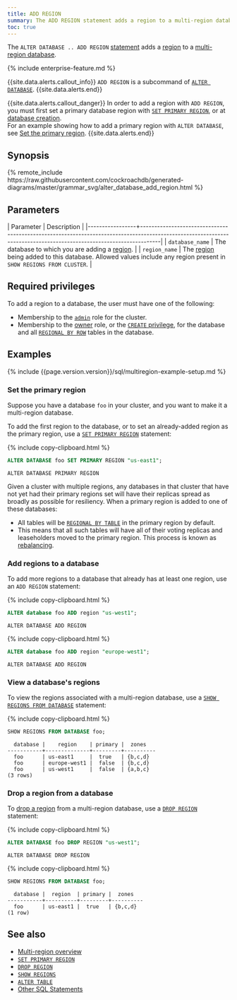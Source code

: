 ```yaml
---
title: ADD REGION
summary: The ADD REGION statement adds a region to a multi-region database.
toc: true
---
```


 The `ALTER DATABASE .. ADD REGION` [statement](sql-statements.html) adds a [region](multiregion-overview.html#database-regions) to a [multi-region database](multiregion-overview.html).

{% include enterprise-feature.md %}

{{site.data.alerts.callout_info}}
`ADD REGION` is a subcommand of [`ALTER DATABASE`](alter-database.html).
{{site.data.alerts.end}}

{{site.data.alerts.callout_danger}}
In order to add a region with `ADD REGION`, you must first set a primary database region with [`SET PRIMARY REGION`](set-primary-region.html), or at [database creation](create-database.html).<br>For an example showing how to add a primary region with `ALTER DATABASE`, see [Set the primary region](#set-the-primary-region).
{{site.data.alerts.end}}

## Synopsis

<div>
{% remote_include https://raw.githubusercontent.com/cockroachdb/generated-diagrams/master/grammar_svg/alter_database_add_region.html %}
</div>

## Parameters

| Parameter       | Description                                                                                                                                                       |
|-----------------+-------------------------------------------------------------------------------------------------------------------------------------------------------------------|
| `database_name` | The database to which you are adding a [region](multiregion-overview.html#database-regions).                                                                      |
| `region_name`   | The [region](multiregion-overview.html#database-regions) being added to this database.  Allowed values include any region present in `SHOW REGIONS FROM CLUSTER`. |

## Required privileges

To add a region to a database, the user must have one of the following:

- Membership to the [`admin`](authorization.html#roles) role for the cluster.
- Membership to the [owner](authorization.html#object-ownership) role, or the [`CREATE` privilege](authorization.html#supported-privileges), for the database and all [`REGIONAL BY ROW`](multiregion-overview.html#regional-by-row-tables) tables in the database.

## Examples

{% include {{page.version.version}}/sql/multiregion-example-setup.md %}

### Set the primary region

Suppose you have a database `foo` in your cluster, and you want to make it a multi-region database.

To add the first region to the database, or to set an already-added region as the primary region, use a [`SET PRIMARY REGION`](set-primary-region.html) statement:

{% include copy-clipboard.html %}
~~~ sql
ALTER DATABASE foo SET PRIMARY REGION "us-east1";
~~~

~~~
ALTER DATABASE PRIMARY REGION
~~~

Given a cluster with multiple regions, any databases in that cluster that have not yet had their primary regions set will have their replicas spread as broadly as possible for resiliency. When a primary region is added to one of these databases:

- All tables will be [`REGIONAL BY TABLE`](set-locality.html#regional-by-table) in the primary region by default.
- This means that all such tables will have all of their voting replicas and leaseholders moved to the primary region. This process is known as [rebalancing](architecture/replication-layer.html#leaseholder-rebalancing).

### Add regions to a database

To add more regions to a database that already has at least one region, use an `ADD REGION` statement:

{% include copy-clipboard.html %}
~~~ sql
ALTER database foo ADD region "us-west1";
~~~

~~~
ALTER DATABASE ADD REGION
~~~

{% include copy-clipboard.html %}
~~~ sql
ALTER database foo ADD region "europe-west1";
~~~

~~~
ALTER DATABASE ADD REGION
~~~

### View a database's regions

To view the regions associated with a multi-region database, use a [`SHOW REGIONS FROM DATABASE`](show-regions.html) statement:

{% include copy-clipboard.html %}
~~~ sql
SHOW REGIONS FROM DATABASE foo;
~~~

~~~
  database |    region    | primary |  zones
-----------+--------------+---------+----------
  foo      | us-east1     |  true   | {b,c,d}
  foo      | europe-west1 |  false  | {b,c,d}
  foo      | us-west1     |  false  | {a,b,c}
(3 rows)
~~~

### Drop a region from a database

To [drop a region](drop-region.html) from a multi-region database, use a [`DROP REGION`](drop-region.html) statement:

{% include copy-clipboard.html %}
~~~ sql
ALTER DATABASE foo DROP REGION "us-west1";
~~~

~~~
ALTER DATABASE DROP REGION
~~~

{% include copy-clipboard.html %}
~~~ sql
SHOW REGIONS FROM DATABASE foo;
~~~

~~~
  database |  region  | primary |  zones
-----------+----------+---------+----------
  foo      | us-east1 |  true   | {b,c,d}
(1 row)
~~~

## See also

- [Multi-region overview](multiregion-overview.html)
- [`SET PRIMARY REGION`](set-primary-region.html)
- [`DROP REGION`](drop-region.html)
- [`SHOW REGIONS`](show-regions.html)
- [`ALTER TABLE`](alter-table.html)
- [Other SQL Statements](sql-statements.html)
